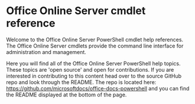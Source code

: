 # Office Online Server cmdlet reference
Welcome to the Office Online Server PowerShell cmdlet help references. The Office Online Server cmdlets provide the command line interface for administration and management.

Here you will find all of the Office Online Server PowerShell help topics. These topics are 'open source' and open for contributions. If you are interested in contributing to this content head over to the source GitHub repo and look through the README.
The repo is located here: https://github.com/microsoftdocs/office-docs-powershell and you can find the README displayed at the bottom of the page.
